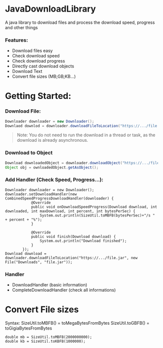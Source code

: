 # JavaDownloadLibrary
A java library to download files and process the download speed, progress and other things

### Features:

- Download files easy
- Check download speed
- Check download progress
- Directly cast download objects
- Download Text
- Convert file sizes (MB;GB;KB...)


# Getting Started:

### Download File:

```java
Downloader downloader = new Downloader();
Downlaod downlod = downloader.downloadFileToLocation("https://.../file.jar", new File("Downloads", "file.jar"));
```
> Note: You do not need to run the download in a thread or task, as the download is already asynchronous.

### Download to Object
```java
Download downloadedObject = downloader.downloadObject("https://.../file.jar");
Object obj = ownloadedObject.getAsObject();
```

### Add Handler (Check Speed, Progress...):

```
Downloader downloader = new Downloader();
downloader.setDownloadHandler(new CombinedSpeedProgressDownloadHandler(downloader) {
            @Override
            public void onDownloadSpeedProgress(Download download, int downloaded, int maxDownload, int percent, int bytesPerSec) {
                System.out.println(SizeUtil.toMBFB(bytesPerSec)+"/s " + percent + "%");
            }

            @Override
            public void finish(Download download) {
                System.out.println("Download finished");
            }
        });
Download download = downloader.downloadFileToLocation("https://.../file.jar", new File("Downloads", "file.jar"));
```

### Handler

- DownloadHandler (basic information)
- CompleteDownloadHandler (check all informations)

# Convert File sizes

Syntax: SizeUtil.toMBFB() = toMegaBytesFromBytes
        SizeUtil.toGBFB() = toGigiaBytesFromBytes



```
double mb = SizeUtil.toMBFB(2000000000);
double kb = SizeUtil.toKBFB(1000000);
```
